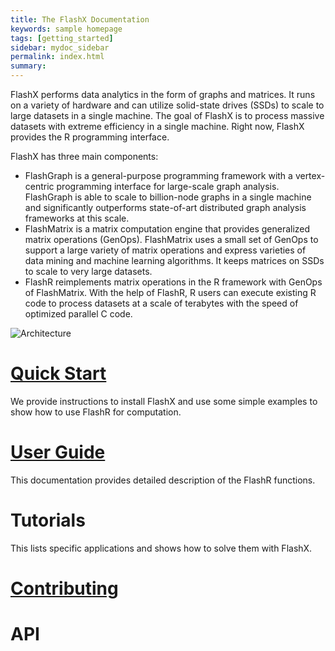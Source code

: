 ```yaml
---
title: The FlashX Documentation
keywords: sample homepage
tags: [getting_started]
sidebar: mydoc_sidebar
permalink: index.html
summary:
---
```


FlashX performs data analytics in the form of graphs and matrices. It runs
on a variety of hardware and can utilize solid-state drives (SSDs) to scale
to large datasets in a single machine. The goal of FlashX is to process massive
datasets with extreme efficiency in a single machine. Right now, FlashX
provides the R programming interface.

FlashX has three main components:

* FlashGraph is a general-purpose programming framework with a vertex-centric
programming interface for large-scale graph analysis. FlashGraph is able to
scale to billion-node graphs in a single machine and significantly outperforms
state-of-art distributed graph analysis frameworks at this scale.
* FlashMatrix is a matrix computation engine that provides generalized matrix
operations (GenOps). FlashMatrix uses a small set of GenOps to support a large
variety of matrix operations and express varieties of data mining and machine
learning algorithms. It keeps matrices on SSDs to scale to very large datasets.
* FlashR reimplements matrix operations in the R framework with GenOps of
FlashMatrix. With the help of FlashR, R users can execute existing R code to
process datasets at a scale of terabytes with the speed of optimized parallel C
code.

![Architecture](https://flashxio.github.io/FlashX-doc/images/arch.jpg)

# [Quick Start](https://flashxio.github.io/FlashX-doc/FlashX-Quick-Start-Guide.html)

We provide instructions to install FlashX and use some simple examples to show how to use FlashR for computation.

# [User Guide](https://flashxio.github.io/FlashX-doc/FlashMatrix-user-guide.html)

This documentation provides detailed description of the FlashR functions.

# Tutorials

This lists specific applications and shows how to solve them with FlashX.

# [Contributing](https://flashxio.github.io/FlashX-doc/Contributing.html)

# API

